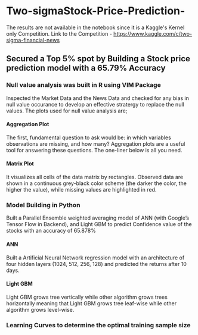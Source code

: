 # Two-sigmaStock-Price-Prediction-

The results are not available in the notebook since it is a Kaggle's Kernel only Competition. 
Link to the Competition - https://www.kaggle.com/c/two-sigma-financial-news 

## Secured a Top 5% spot by Building a Stock price prediction model with a 65.79% Accuracy 


### Null value analysis was built in R using VIM Package 
Inspected the Market Data and the News Data and checked for any bias in null value occurance to develop an effective stratergy 
to replace the null values. The plots used for null value analysis are; 

#### Aggregation Plot 
The first, fundamental question to ask would be: in which variables observations are missing, and how many? Aggregation plots are a useful tool for answering these questions. The one-liner below is all you need. 

#### Matrix Plot
It visualizes all cells of the data matrix by rectangles. Observed data are shown in a continuous grey-black color scheme (the darker the color, the higher the value), while missing values are highlighted in red. 


### Model Building in Python 
Built a Parallel Ensemble weighted averaging model of ANN (with Google’s Tensor Flow in Backend), and Light GBM to predict Confidence value of the stocks with an accuracy of 65.878%  

#### ANN 
Built a Artificial Neural Network regression model with an architecture of four hidden layers (1024, 512, 256, 128) and predicted the returns after 10 days.  

#### Light GBM 
Light GBM grows tree vertically while other algorithm grows trees horizontally meaning that Light GBM grows tree leaf-wise while other algorithm grows level-wise.


### Learning Curves to determine the optimal training sample size
